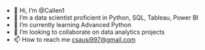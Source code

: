 - 👋 Hi, I’m @Callen1
- 👀 I’m a data scientist proficient in Python, SQL, Tableau, Power BI
- 🌱 I’m currently learning Advanced Python
- 💞️ I’m looking to collaborate on data analytics projects
- 📫 How to reach me csausi997@gmail.com

<!---
Callen1/Callen1 is a ✨ special ✨ repository because its `README.md` (this file) appears on your GitHub profile.
You can click the Preview link to take a look at your changes.
--->
